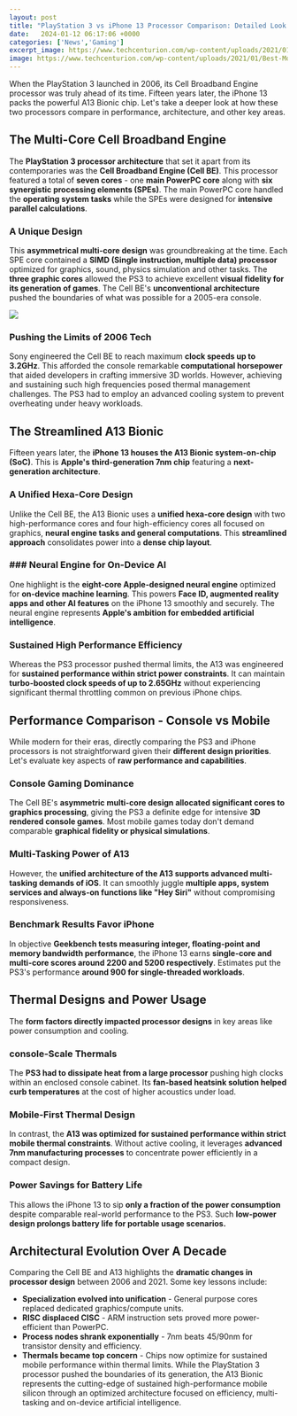 ```yaml
---
layout: post
title: "PlayStation 3 vs iPhone 13 Processor Comparison: Detailed Look at the Power and Performance"
date:   2024-01-12 06:17:06 +0000
categories: ['News','Gaming']
excerpt_image: https://www.techcenturion.com/wp-content/uploads/2021/01/Best-Mobile-Processor-January-2021-1.jpg
image: https://www.techcenturion.com/wp-content/uploads/2021/01/Best-Mobile-Processor-January-2021-1.jpg
---
```


When the PlayStation 3 launched in 2006, its Cell Broadband Engine processor was truly ahead of its time. Fifteen years later, the iPhone 13 packs the powerful A13 Bionic chip. Let's take a deeper look at how these two processors compare in performance, architecture, and other key areas.
## The Multi-Core Cell Broadband Engine 
The **PlayStation 3 processor architecture** that set it apart from its contemporaries was the **Cell Broadband Engine (Cell BE)**. This processor featured a total of **seven cores** - one **main PowerPC core** along with **six synergistic processing elements (SPEs)**. The main PowerPC core handled the **operating system tasks** while the SPEs were designed for **intensive parallel calculations**. 
### A Unique Design
This **asymmetrical multi-core design** was groundbreaking at the time. Each SPE core contained a **SIMD (Single instruction, multiple data) processor** optimized for graphics, sound, physics simulation and other tasks. The **three graphic cores** allowed the PS3 to achieve excellent **visual fidelity for its generation of games**. The Cell BE's **unconventional architecture** pushed the boundaries of what was possible for a 2005-era console.

![](https://www.techcenturion.com/wp-content/uploads/2021/01/Best-Mobile-Processor-January-2021-1.jpg)
### Pushing the Limits of 2006 Tech
Sony engineered the Cell BE to reach maximum **clock speeds up to 3.2GHz**. This afforded the console remarkable **computational horsepower** that aided developers in crafting immersive 3D worlds. However, achieving and sustaining such high frequencies posed thermal management challenges. The PS3 had to employ an advanced cooling system to prevent overheating under heavy workloads.
## The Streamlined A13 Bionic 
Fifteen years later, the **iPhone 13 houses the A13 Bionic system-on-chip (SoC)**. This is **Apple's third-generation 7nm chip** featuring a **next-generation architecture**.
### A Unified Hexa-Core Design
Unlike the Cell BE, the A13 Bionic uses a **unified hexa-core design** with two high-performance cores and four high-efficiency cores all focused on graphics, **neural engine tasks and general computations**. This **streamlined approach** consolidates power into a **dense chip layout**.
### ### Neural Engine for On-Device AI
One highlight is the **eight-core Apple-designed neural engine** optimized for **on-device machine learning**. This powers **Face ID, augmented reality apps and other AI features** on the iPhone 13 smoothly and securely. The neural engine represents **Apple's ambition for embedded artificial intelligence**. 
### Sustained High Performance Efficiency
Whereas the PS3 processor pushed thermal limits, the A13 was engineered for **sustained performance within strict power constraints**. It can maintain **turbo-boosted clock speeds of up to 2.65GHz** without experiencing significant thermal throttling common on previous iPhone chips.
## Performance Comparison - Console vs Mobile 
While modern for their eras, directly comparing the PS3 and iPhone processors is not straightforward given their **different design priorities**. Let's evaluate key aspects of **raw performance and capabilities**.
### Console Gaming Dominance 
The Cell BE's **asymmetric multi-core design allocated significant cores to graphics processing**, giving the PS3 a definite edge for intensive **3D rendered console games**. Most mobile games today don't demand comparable **graphical fidelity or physical simulations**.
### Multi-Tasking Power of A13 
However, the **unified architecture of the A13 supports advanced multi-tasking demands of iOS**. It can smoothly juggle **multiple apps, system services and always-on functions like "Hey Siri"** without compromising responsiveness. 
### Benchmark Results Favor iPhone 
In objective **Geekbench tests measuring integer, floating-point and memory bandwidth performance**, the iPhone 13 earns **single-core and multi-core scores around 2200 and 5200 respectively**. Estimates put the PS3's performance **around 900 for single-threaded workloads**.
## Thermal Designs and Power Usage 
The **form factors directly impacted processor designs** in key areas like power consumption and cooling.
### console-Scale Thermals 
The **PS3 had to dissipate heat from a large processor** pushing high clocks within an enclosed console cabinet. Its **fan-based heatsink solution helped curb temperatures** at the cost of higher acoustics under load.
### Mobile-First Thermal Design 
In contrast, the **A13 was optimized for sustained performance within strict mobile thermal constraints**. Without active cooling, it leverages **advanced 7nm manufacturing processes** to concentrate power efficiently in a compact design.
### Power Savings for Battery Life 
This allows the iPhone 13 to sip **only a fraction of the power consumption** despite comparable real-world performance to the PS3. Such **low-power design prolongs battery life for portable usage scenarios.**
## Architectural Evolution Over A Decade
Comparing the Cell BE and A13 highlights the **dramatic changes in processor design** between 2006 and 2021. Some key lessons include:
- **Specialization evolved into unification** - General purpose cores replaced dedicated graphics/compute units.
- **RISC displaced CISC** - ARM instruction sets proved more power-efficient than PowerPC.
- **Process nodes shrank exponentially** - 7nm beats 45/90nm for transistor density and efficiency.
- **Thermals became top concern** - Chips now optimize for sustained mobile performance within thermal limits.
While the PlayStation 3 processor pushed the boundaries of its generation, the A13 Bionic represents the cutting-edge of sustained high-performance mobile silicon through an optimized architecture focused on efficiency, multi-tasking and on-device artificial intelligence.
